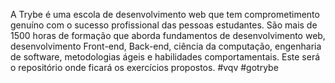 A Trybe é uma escola de desenvolvimento web que tem comprometimento genuíno com o sucesso profissional das pessoas estudantes. 
São mais de 1500 horas de formação que aborda fundamentos de desenvolvimento web, desenvolvimento Front-end, Back-end, ciência da computação, engenharia de software, metodologias ágeis e habilidades comportamentais.
Este será o repositório onde ficará os exercícios propostos.
#vqv #gotrybe
